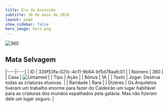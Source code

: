 ```yaml
---
title: Era da Ascensão
subtitle: 30 de maio de 2019
layout: page
show_sidebar: false
hero_image: hero.png
---
```


![360](https://cdn.keyforgegame.com/media/card_front/pt/435_360_R4MPMMWXM9Q_pt.png)

## Mata Selvagem

|----|----|
| ID | 339f53fa-021c-4c11-9b64-bf5d78aafc01 |
| Número | 360 |
| Casa | ![Untamed](https://archonarcana.com/images/thumb/b/bd/Untamed.png/22px-Untamed.png "Indomados") |
| Tipo | Ação |
| Bônus | 1A |
| Texto | Jogar: Destrua todas as criaturas elusivas. |
| Raridade | Rara |
| Dizeres | Os Arquitetos tiveram um trabalho enorme para fazer do Caldeirão um lugar habitável para as criaturas dos mundos espalhados pela galáxia.  Mas não fizeram dele um lugar seguro. |
